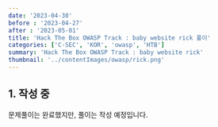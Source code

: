 ```yaml
---
date: '2023-04-30'
before : '2023-04-27'
after : '2023-05-01'
title: 'Hack The Box OWASP Track : baby website rick 풀이'
categories: ['C-SEC', 'KOR', 'owasp', 'HTB']
summary: 'Hack The Box OWASP Track : baby website rick'
thumbnail: '../contentImages/owasp/rick.png'
---
```


## 1. 작성 중

문제풀이는 완료했지만, 풀이는 작성 예정입니다.